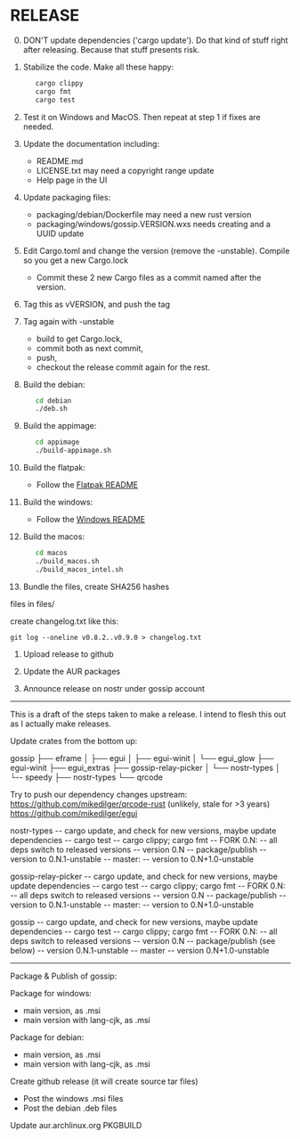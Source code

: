 # RELEASE

0. DON'T update dependencies ('cargo update'). Do that kind of stuff right after releasing. Because that stuff presents risk.

1. Stabilize the code. Make all these happy:

   ````bash
      cargo clippy
      cargo fmt
      cargo test
   ````

1. Test it on Windows and MacOS. Then repeat at step 1 if fixes are needed.

1. Update the documentation including:

    - README.md
    - LICENSE.txt may need a copyright range update
    - Help page in the UI

1. Update packaging files:

    - packaging/debian/Dockerfile may need a new rust version
    - packaging/windows/gossip.VERSION.wxs needs creating and a UUID update

1. Edit Cargo.toml and change the version (remove the -unstable).
    Compile so you get a new Cargo.lock

    - Commit these 2 new Cargo files as a commit named after the version.

1. Tag this as vVERSION, and push the tag

1. Tag again with -unstable

    - build to get Cargo.lock,
    - commit both as next commit,
    - push,
    - checkout the release commit again for the rest.

1. Build the debian:

   ````bash
      cd debian
      ./deb.sh
   ````

1. Build the appimage:

   ````bash
      cd appimage
      ./build-appimage.sh
   ````

1. Build the flatpak:

    - Follow the [Flatpak README](flatpak/README.md)

1. Build the windows:

    - Follow the [Windows README](windows/README.md)

1. Build the macos:

   ````bash
      cd macos
      ./build_macos.sh
      ./build_macos_intel.sh
   ````

1. Bundle the files, create SHA256 hashes

  files in files/

  create changelog.txt like this:

    git log --oneline v0.8.2..v0.9.0 > changelog.txt

1. Upload release to github

1. Update the AUR packages

1. Announce release on nostr under gossip account

-----------------

This is a draft of the steps taken to make a release.
I intend to flesh this out as I actually make releases.

Update crates from the bottom up:

gossip
├── eframe
│   ├── egui
│   ├── egui-winit
│   └── egui_glow
├── egui-winit
├── egui_extras
├── gossip-relay-picker
│   └── nostr-types
│       └-- speedy
├── nostr-types
└── qrcode

Try to push our dependency changes upstream:
  <https://github.com/mikedilger/qrcode-rust>  (unlikely, stale for >3 years)
  <https://github.com/mikedilger/egui>

nostr-types
   -- cargo update, and check for new versions, maybe update dependencies
   -- cargo test
   -- cargo clippy; cargo fmt
   -- FORK 0.N:
      -- all deps switch to released versions
      -- version 0.N
      -- package/publish
      -- version to 0.N.1-unstable
   -- master:
      -- version to 0.N+1.0-unstable

gossip-relay-picker
   -- cargo update, and check for new versions, maybe update dependencies
   -- cargo test
   -- cargo clippy; cargo fmt
   -- FORK 0.N:
      -- all deps switch to released versions
      -- version 0.N
      -- package/publish
      -- version to 0.N.1-unstable
   -- master:
      -- version to 0.N+1.0-unstable

gossip
   -- cargo update, and check for new versions, maybe update dependencies
   -- cargo test
   -- cargo clippy; cargo fmt
   -- FORK 0.N:
      -- all deps switch to released versions
      -- version 0.N
      -- package/publish (see below)
      -- version 0.N.1-unstable
   -- master
      -- version 0.N+1.0-unstable

-----------------

Package & Publish of gossip:

Package for windows:

* main version, as .msi
* main version with lang-cjk, as .msi

Package for debian:

* main version, as .msi
* main version with lang-cjk, as .msi

Create github release (it will create source tar files)

* Post the windows .msi files
* Post the debian .deb files

Update aur.archlinux.org PKGBUILD
